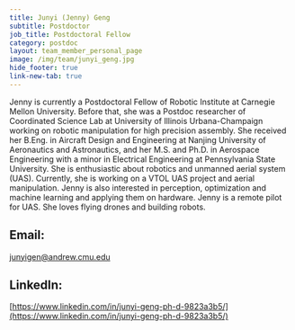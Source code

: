 ```yaml
---
title: Junyi (Jenny) Geng
subtitle: Postdoctor
job_title: Postdoctoral Fellow
category: postdoc
layout: team_member_personal_page
image: /img/team/junyi_geng.jpg
hide_footer: true
link-new-tab: true
---
```


Jenny is currently a Postdoctoral Fellow of Robotic Institute at Carnegie Mellon University. Before that, she was a Postdoc researcher of Coordinated Science Lab at University of Illinois Urbana-Champaign working on robotic manipulation for high precision assembly. She received her B.Eng. in Aircraft Design and Engineering at Nanjing University of Aeronautics and Astronautics, and her M.S. and Ph.D. in Aerospace Engineering with a minor in Electrical Engineering at Pennsylvania State University.  She is enthusiastic about robotics and unmanned aerial system (UAS). Currently, she is working on a VTOL UAS project and aerial manipulation. Jenny is also interested in perception, optimization and machine learning and applying them on hardware. 
Jenny is a remote pilot for UAS. She loves flying drones and building robots.

## Email: ##

junyigen@andrew.cmu.edu

## LinkedIn: ###
[https://www.linkedin.com/in/junyi-geng-ph-d-9823a3b5/](https://www.linkedin.com/in/junyi-geng-ph-d-9823a3b5/)